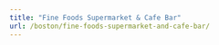 ```yaml
---
title: "Fine Foods Supermarket & Cafe Bar"
url: /boston/fine-foods-supermarket-and-cafe-bar/
---
```


